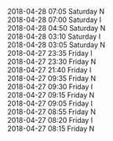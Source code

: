 2018-04-28 07:05 Saturday  N  
2018-04-28 07:00 Saturday  I  
2018-04-28 04:50 Saturday  N  
2018-04-28 03:10 Saturday  I  
2018-04-28 03:05 Saturday  N  
2018-04-27 23:35 Friday  I  
2018-04-27 23:30 Friday  N  
2018-04-27 21:40 Friday  I  
2018-04-27 09:35 Friday  N  
2018-04-27 09:30 Friday  I  
2018-04-27 09:15 Friday  N  
2018-04-27 09:05 Friday  I  
2018-04-27 08:55 Friday  N  
2018-04-27 08:20 Friday  I  
2018-04-27 08:15 Friday  N  
